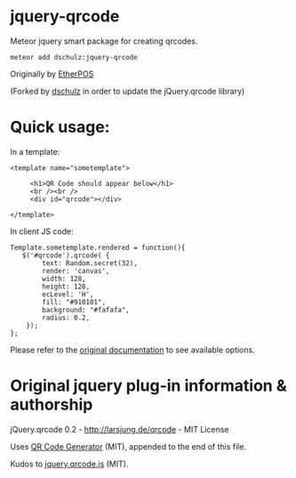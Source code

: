 jquery-qrcode
======================

Meteor jquery smart package for creating qrcodes.

    meteor add dschulz:jquery-qrcode

Originally by [EtherPOS](http://www.etherpos.com/ "EtherPOS")

(Forked by [dschulz](https://github.com/dschulz) in order to update the jQuery.qrcode library)


Quick usage:
=============


In a template: 

    <template name="sometemplate">

         <h1>QR Code should appear below</h1>
         <br /><br />     
         <div id="qrcode"></div>
     
    </template>


In client JS code:

    Template.sometemplate.rendered = function(){
       $('#qrcode').qrcode( { 
            text: Random.secret(32), 
            render: 'canvas',
            width: 128,
            height: 128, 
            ecLevel: 'H',
            fill: "#910101",
            background: "#fafafa",
            radius: 0.2,
        }); 
    };



Please refer to the [original documentation](http://larsjung.de/jquery-qrcode/) to see available options.


Original jquery plug-in information & authorship
=================================================
jQuery.qrcode 0.2 - http://larsjung.de/qrcode - MIT License

Uses [QR Code Generator](http://www.d-project.com/qrcode/index.html) (MIT), appended to the end of this file.

Kudos to [jquery.qrcode.js](http://github.com/jeromeetienne/jquery-qrcode) (MIT).
